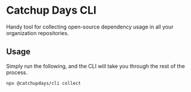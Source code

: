 # Catchup Days CLI

Handy tool for collecting open-source dependency usage in all your organization repositories. 

## Usage 
 
Simply run the following, and the CLI will take you through the rest of the process. 

```shell
npx @catchupdays/cli collect
```
